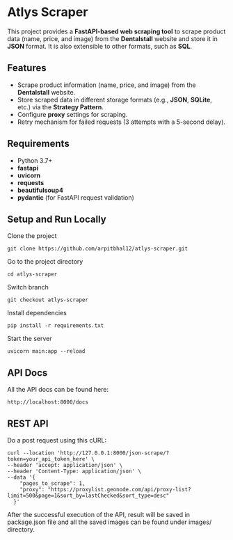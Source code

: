 # Atlys Scraper

This project provides a **FastAPI-based web scraping tool** to scrape product data (name, price, and image) from the **Dentalstall** website and store it in **JSON** format. It is also extensible to other formats, such as **SQL**.

## Features

- Scrape product information (name, price, and image) from the **Dentalstall** website.
- Store scraped data in different storage formats (e.g., **JSON**, **SQLite**, etc.) via the **Strategy Pattern**.
- Configure **proxy** settings for scraping.
- Retry mechanism for failed requests (3 attempts with a 5-second delay).

## Requirements

- Python 3.7+
- **fastapi**
- **uvicorn**
- **requests**
- **beautifulsoup4**
- **pydantic** (for FastAPI request validation)

## Setup and Run Locally


Clone the project

```
git clone https://github.com/arpitbhal12/atlys-scraper.git
```

Go to the project directory

```
cd atlys-scraper
```

Switch branch

```
git checkout atlys-scraper
```

Install dependencies

```
pip install -r requirements.txt
```

Start the server

```
uvicorn main:app --reload
```

## API Docs
All the API docs can be found here:
``` 
http://localhost:8000/docs
```

## REST API

Do a post request using this cURL:
```
curl --location 'http://127.0.0.1:8000/json-scrape/?token=your_api_token_here' \
--header 'accept: application/json' \
--header 'Content-Type: application/json' \
--data '{
    "pages_to_scrape": 1,
    "proxy": "https://proxylist.geonode.com/api/proxy-list?limit=500&page=1&sort_by=lastChecked&sort_type=desc"
  }'
```

After the successful execution of the API, result will be saved in package.json file and all the saved images can be found under images/ directory.
